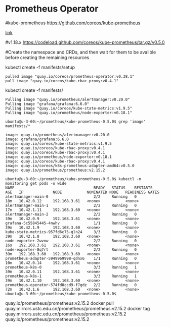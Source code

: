 # Prometheus Operator
#kube-prometheus
https://github.com/coreos/kube-prometheus


[link](https://www.jianshu.com/p/0e4981381507)

#v1.18.x
https://codeload.github.com/coreos/kube-prometheus/tar.gz/v0.5.0


#Create the namespace and CRDs, and then wait for them to be availble before creating the remaining resources

kubectl create -f manifests/setup
```
pulled image "quay.io/coreos/prometheus-operator:v0.38.1"
pull image "quay.io/coreos/kube-rbac-proxy:v0.4.1"
```

kubectl create -f manifests/
```
Pulling image "quay.io/prometheus/alertmanager:v0.20.0"
Pulling image "grafana/grafana:6.6.0"
Pulling image "quay.io/coreos/kube-state-metrics:v1.9.5"
Pulling image "quay.io/prometheus/node-exporter:v0.18.1"
```


```
ubuntu@u-3-60:~/prometheus/kube-prometheus-0.5.0$ grep 'image' manifests/*

image: quay.io/prometheus/alertmanager:v0.20.0
image: grafana/grafana:6.6.0
image: quay.io/coreos/kube-state-metrics:v1.9.5
image: quay.io/coreos/kube-rbac-proxy:v0.4.1
image: quay.io/coreos/kube-rbac-proxy:v0.4.1
image: quay.io/prometheus/node-exporter:v0.18.1
image: quay.io/coreos/kube-rbac-proxy:v0.4.1
image: quay.io/coreos/k8s-prometheus-adapter-amd64:v0.5.0
image: quay.io/prometheus/prometheus:v2.15.2
```

```
ubuntu@u-3-60:~/prometheus/kube-prometheus-0.5.0$ kubectl -n monitoring get pods -o wide
NAME                                   READY   STATUS    RESTARTS   AGE   IP             NODE           NOMINATED NODE   READINESS GATES
alertmanager-main-0                    2/2     Running   0          18m   10.42.0.12     192.168.3.61   <none>           <none>
alertmanager-main-1                    2/2     Running   0          17m   10.42.1.11     192.168.3.60   <none>           <none>
alertmanager-main-2                    2/2     Running   0          39m   10.42.0.9      192.168.3.61   <none>           <none>
grafana-5c55845445-4nwhv               1/1     Running   0          39m   10.42.1.9      192.168.3.60   <none>           <none>
kube-state-metrics-957fd6c75-qln24     3/3     Running   0          39m   10.42.1.8      192.168.3.60   <none>           <none>
node-exporter-2wvnw                    2/2     Running   0          16s   192.168.3.61   192.168.3.61   <none>           <none>
node-exporter-8q7rt                    2/2     Running   0          39m   192.168.3.60   192.168.3.60   <none>           <none>
prometheus-adapter-5949969998-qdnx6    1/1     Running   0          10m   10.42.0.14     192.168.3.61   <none>           <none>
prometheus-k8s-0                       3/3     Running   1          39m   10.42.0.11     192.168.3.61   <none>           <none>
prometheus-k8s-1                       3/3     Running   1          39m   10.42.1.10     192.168.3.60   <none>           <none>
prometheus-operator-574fd8ccd9-f7gdz   2/2     Running   0          72m   10.42.1.6      192.168.3.60   <none>           <none>
ubuntu@u-3-60:~/prometheus/kube-prometheus-0.5.0$

```

quay.io/prometheus/prometheus:v2.15.2
docker pull quay.mirrors.ustc.edu.cn/prometheus/prometheus:v2.15.2
docker tag quay.mirrors.ustc.edu.cn/prometheus/prometheus:v2.15.2  quay.io/prometheus/prometheus:v2.15.2